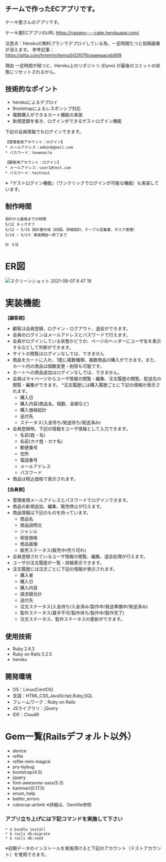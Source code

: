 ## チームで作ったECアプリです。
ケーキ屋さんのアプリです。

ケーキ屋ECアプリのURL
https://nagano----cake.herokuapp.com/




注意点：Herokuの無料プランでデプロイしている為、一定時間たつと投稿画像が消えます。
参考記事：https://qiita.com/hmmrjn/items/b02f076ceaeeaaceb999


理由
一定時間が経つと、Heroku上のリポジトリ (Dyno) が最後のコミットの状態にリセットされるから。

## 技術的なポイント
 * herokuによるデプロイ
 * Bootstrapによるレスポンシブ対応
 * 複数購入ができるカート機能の実装
 * 新規登録を省き、ログインができるゲストログイン機能

下記の会員情報でもログインできます。

```
【管理者用アカウント：ログイン】
* メールアドレス：admin@gmail.com
* パスワード：teamsmile

【顧客用アカウント：ログイン】
* メールアドレス：user1@test.com
* パスワード：testtest
```
※「ゲストログイン機能」（ワンクリックでログインが可能な機能）も実装しています。


## 制作時間

```
設計から最後までの時間
5/12 キックオフ 
5/12 ~ 5/15 設計書作成（ER図、詳細設計、テーブル定義書、タスク管理）
5/14 ~ 5/2０ 実装開始〜終了まで

計 ９日
```

# ER図
![スクリーンショット 2021-08-07 8 47 19](https://user-images.githubusercontent.com/79980351/128580587-5ea11f6b-04c8-4f8d-beff-8c95b7d720e6.png)


# 実装機能
**【顧客側】**
* 顧客は会員登録、ログイン・ログアウト、退会ができます。
* 会員のログインはメールアドレスとパスワードで行えます。
* 会員がログインしている状態かどうか、ページのヘッダーにユーザ名を表示するなどして判断ができます。
* サイトの閲覧はログインなしでは、できません
* 商品をカートに入れ、1度に複数種類、複数商品の購入ができます。また、カート内の商品は個数変更・削除も可能です。
* カートへの商品追加はログインなしでは、できません。
* 会員はマイページからユーザ情報の閲覧・編集、注文履歴の閲覧、配送先の閲覧・編集ができます。
*注文履歴には購入履歴ごとに下記の情報が表示されます。
  * 購入日
  * 購入内容(商品名、個数、金額など)
  * 購入価格総計
  * 送付先
  * ステータス(入金待ち/発送待ち/発送済み)
* 会員登録時、下記の情報をユーザ情報として入力できます。
  * 名前(姓・名)
  * 名前(カナ姓・カナ名)
  * 郵便番号
  * 住所
  * 電話番号
  * メールアドレス
  * パスワード 
* 商品は税込価格で表示されます。

**【会員側】**
* 管理者用メールアドレスとパスワードでログインできます。
* 商品の新規追加、編集、販売停止が行えます。
* 商品情報は下記のものを持っています。
  * 商品名
  * 商品説明文
  * ジャンル
  * 税抜価格
  * 商品画像
  * 販売ステータス(販売中/売り切れ)
* 会員登録されているユーザ情報の閲覧、編集、退会処理が行えます。
* ユーザの注文履歴が一覧・詳細表示できます。
* 注文履歴には注文ごとに下記の情報が表示されます。
  * 購入者
  * 購入日
  * 購入内容
  * 請求額合計
  * 送付先
  * 注文ステータス(入金待ち/入金済み/製作中/発送準備中/発送済み)
  * 製作ステータス(着手不可/製作待ち/製作中/製作完了)
  * 注文ステータス、製作ステータスの更新ができます。

## 使用技術
* Ruby 2.6.3
* Ruby on Rails 5.2.5
* heroku

## 開発環境
- OS：Linux(CentOS)
- 言語：HTML,CSS,JavaScript,Ruby,SQL
- フレームワーク：Ruby on Rails
- JSライブラリ：jQuery
- IDE：Cloud9  

# Gem一覧(Railsデフォルト以外）
* device
* refile
* refile-mini-magick
* pry-bybug
* bootstrap(4.5)
* jquery
* font-awesome-sass(5.3)
* kaminari(0.17.0)
* enum_help
* better_errors
* rubocop-airbnb
※詳細は、Gemfile参照


### アプリ立ち上げには下記コマンドを実施して下さい

```
* $ bundle install
* $ rails db:migrate
* $ rails db:seed
```

※初期データのインストールを実施頂けると下記のアカウント（テストアカウント）を使用できます。


